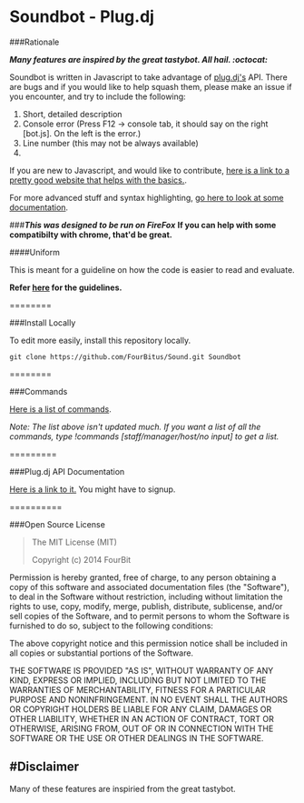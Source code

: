Soundbot - Plug.dj
======

###Rationale

__*Many features are inspired by the great tastybot. All hail. :octocat:*__

Soundbot is written in Javascript to take advantage of [plug.dj's](http://plug.dj) API.
There are bugs and if you would like to help squash them, please make an issue if you encounter, and try to include the following:

1. Short, detailed description
2. Console error (Press F12 -> console tab, it should say on the right [bot.js]. On the left is the error.)
3. Line number (this may not be always available)
4. 

If you are new to Javascript, and would like to contribute, [here is a link to a pretty good website that helps with the basics.](http://codecademy.com). 

For more advanced stuff and syntax highlighting, [go here to look at some documentation](https://developer.mozilla.org/en-US/docs/Web/JavaScript/Reference).

###__*This was designed to be run on FireFox*__
__If you can help with some compatibilty with chrome, that'd be great.__

####Uniform

This is meant for a guideline on how the code is easier to read and evaluate.

__Refer [here](https://github.com/FourBitus/Sound/wiki/Code-Submissions) for the guidelines.__

========

###Install Locally

To edit more easily, install this repository locally.

```
git clone https://github.com/FourBitus/Sound.git Soundbot
```

========

###Commands

[Here is a list of commands](https://github.com/FourBitus/Sound/wiki/Commands).

*Note: The list above isn't updated much. If you want a list of all the commands, type !commands [staff/manager/host/no input] to get a list.*

=========

###Plug.dj API Documentation

[Here is a link to it.](http://support.plug.dj/hc/en-us/sections/200353347-Front-End-API) You might have to signup.

==========

###Open Source License

> The MIT License (MIT)
>
>Copyright (c) 2014 FourBit
>
Permission is hereby granted, free of charge, to any person obtaining a copy
of this software and associated documentation files (the "Software"), to deal
in the Software without restriction, including without limitation the rights
to use, copy, modify, merge, publish, distribute, sublicense, and/or sell
copies of the Software, and to permit persons to whom the Software is
furnished to do so, subject to the following conditions:
>
The above copyright notice and this permission notice shall be included in all
copies or substantial portions of the Software.
>
THE SOFTWARE IS PROVIDED "AS IS", WITHOUT WARRANTY OF ANY KIND, EXPRESS OR
IMPLIED, INCLUDING BUT NOT LIMITED TO THE WARRANTIES OF MERCHANTABILITY,
FITNESS FOR A PARTICULAR PURPOSE AND NONINFRINGEMENT. IN NO EVENT SHALL THE
AUTHORS OR COPYRIGHT HOLDERS BE LIABLE FOR ANY CLAIM, DAMAGES OR OTHER
LIABILITY, WHETHER IN AN ACTION OF CONTRACT, TORT OR OTHERWISE, ARISING FROM,
OUT OF OR IN CONNECTION WITH THE SOFTWARE OR THE USE OR OTHER DEALINGS IN THE
SOFTWARE.

#Disclaimer
--------
Many of these features are inspiried from the great tastybot.
